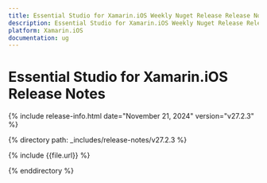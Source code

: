 ```yaml
---
title: Essential Studio for Xamarin.iOS Weekly Nuget Release Release Notes  
description: Essential Studio for Xamarin.iOS Weekly Nuget Release Release Notes  
platform: Xamarin.iOS
documentation: ug
---
```


# Essential Studio for Xamarin.iOS  Release Notes  

{% include release-info.html date="November 21, 2024"  version="v27.2.3" %} 

{% directory path: _includes/release-notes/v27.2.3 %}

{% include {{file.url}} %}

{% enddirectory %}